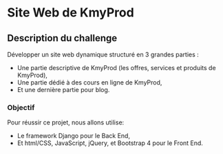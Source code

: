 # Site Web de KmyProd

## Description du challenge

Développer un site web dynamique structuré en 3 grandes parties :

* Une partie descriptive de KmyProd (les offres, services et produits de KmyProd),
* Une partie dédié à des cours en ligne de KmyProd,
* Et une dernière  partie pour blog.

### Objectif

Pour réussir ce projet, nous allons utilise:
* Le framework Django pour le Back End,
* Et html/CSS, JavaScript, jQuery, et Bootstrap 4 pour le Front End.